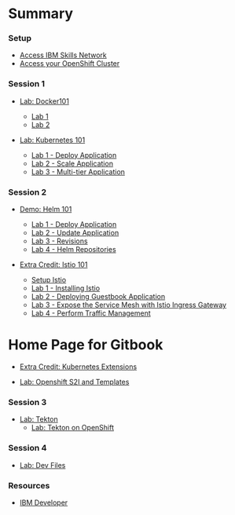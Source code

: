 # Summary

<!-- Rules of SUMMARY.md are here: https://docs.gitbook.com/integrations/github/content-configuration#summary -->
<!-- All headings MUST be THREE hashmarks (###) -->
<!-- Indented bullets (4 spaces) will make the first line be a section -->

### Setup

* [Access IBM Skills Network](pre-work/client-skillsNetwork.md)
* [Access your OpenShift Cluster](pre-work/server-openshift.md)

### Session 1

* [Lab: Docker101](generatedContent/docker101/README.md)
    * [Lab 1](generatedContent/docker101/lab-1/README.md)
    * [Lab 2](generatedContent/docker101/lab-2/README.md)

* [Lab: Kubernetes 101](generatedContent/kube101/README.md)
    * [Lab 1 - Deploy Application](generatedContent/kube101/Lab1/README.md)
    * [Lab 2 - Scale Application](generatedContent/kube101/Lab2/README.md)
    * [Lab 3 - Multi-tier Application](generatedContent/kube101/Lab3/README.md)
    
### Session 2
* [Demo: Helm 101](generatedContent/helm101/README.md)
    * [Lab 1 - Deploy Application](generatedContent/helm101/Lab1/README.md)
    * [Lab 2 - Update Application](generatedContent/helm101/Lab2/README.md)
    * [Lab 3 - Revisions](generatedContent/helm101/Lab3/README.md)
    * [Lab 4 - Helm Repositories](generatedContent/helm101/Lab4/README.md)

* [Extra Credit: Istio 101](istio101/README.md)
    * [Setup Istio](istio101/setup.md)
    * [Lab 1 - Installing Istio](generatedContent/istio101/exercise-2/README.md)
    * [Lab 2 - Deploying Guestbook Application](istio101/exercise-3/README.md)
    * [Lab 3 - Expose the Service Mesh with Istio Ingress Gateway](istio101/exercise-5/README.md)
    * [Lab 4 - Perform Traffic Management](istio101/exercise-6/README.md)

# Home Page for Gitbook 
* [Extra Credit: Kubernetes Extensions](generatedContent/kubernetes-extensions.git/README.md)

* [Lab: Openshift S2I and Templates](generatedContent/app-modernization-openshift-s2i-templates-lab-shared/README.md)

### Session 3

* [Lab: Tekton](pre-work/tools-install-tekton.md)
    * [Lab: Tekton on OpenShift](generatedContent/tekton-tutorial-openshift/README.md)

### Session 4

* [Lab: Dev Files](generatedContent/devfile-lab/README.md)

### Resources

* [IBM Developer](https://developer.ibm.com)